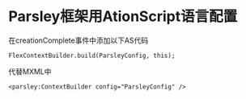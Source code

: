 # Parsley框架用AtionScript语言配置
在creationComplete事件中添加以下AS代码
```
FlexContextBuilder.build(ParsleyConfig, this);
```
代替MXML中
```
<parsley:ContextBuilder config="ParsleyConfig" />
```